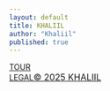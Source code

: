 ```yaml
---
layout: default
title: KHALIIL
author: "Khaliil"
published: true
---
```


<section class="tour-promo" style="display:none;">
<div class="tour-content"><h2 class="tour-title">KHALIIL 2024 TOUR</h2><p class="tour-subtitle">CHECK IT OUT. FRANCE, GERMANY, SWITZERLAND.</p><a href="https://tour.khaliil.com/" class="tour-button">VIEW RECAPS!</a></div>
<div class="tour-bg"></div>
<a href="https://tour.khaliil.com/" id="tour__tour">TOUR.KHALIIL.COM</a>
</section>

<div class="homepage-47-links">
<div class="mainlinks"><a href="https://tour.khaliil.com/">TOUR</a></div>
<div class="footer"><a href="/legal">LEGAL</a><a href="/legal/terms-conditions" style="font-size: 16px;">&copy; 2025 KHALIIL</a></div>
</div>